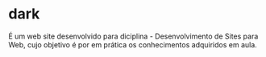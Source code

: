 # dark 
É um web site desenvolvido para diciplina - Desenvolvimento de Sites para Web, cujo objetivo é por em prática os conhecimentos adquiridos em aula.
